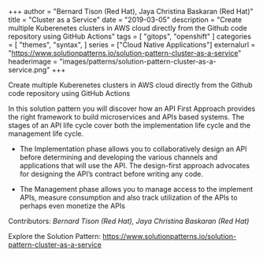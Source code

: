 +++
author = "Bernard Tison (Red Hat), Jaya Christina Baskaran (Red Hat)"
title = "Cluster as a Service"
date = "2019-03-05"
description = "Create multiple Kuberenetes clusters in AWS cloud directly from the Github code repository using GitHub Actions"
tags = [
    "gitops", "openshift"
]
categories = [
    "themes",
    "syntax",
]
series = ["Cloud Native Applications"]
externalurl = "https://www.solutionpatterns.io/solution-pattern-cluster-as-a-service"
headerimage = "images/patterns/solution-pattern-cluster-as-a-service.png"
+++



Create multiple Kuberenetes clusters in AWS cloud directly from the Github code repository using GitHub Actions

<!--more-->

In this solution pattern you will discover how an API First Approach provides the right framework to build microservices and APIs based systems. The stages of an API life cycle cover both the implementation life cycle and the management life cycle.

* The Implementation phase allows you to collaboratively design an API before determining and developing the various channels and applications that will use the API. The design-first approach advocates for designing the API’s contract before writing any code.

* The Management phase allows you to manage access to the implement APIs, measure consumption and also track utilization of the APIs to perhaps even monetize the APIs



Contributors: _Bernard Tison (Red Hat), Jaya Christina Baskaran (Red Hat)_

Explore the Solution Pattern: https://www.solutionpatterns.io/solution-pattern-cluster-as-a-service